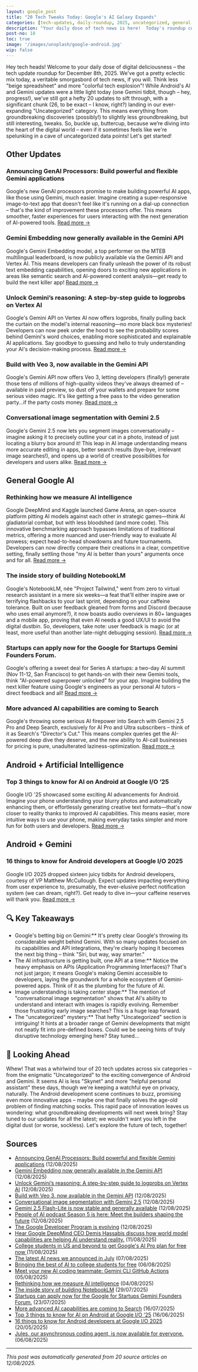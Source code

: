 ```yaml
---
layout: google_post
title: "20 Tech Tweaks Today: Google's AI Galaxy Expands"
categories: [tech-updates, daily-roundup, 2025, uncategorized, general-google-ai, android-+-artificial-intelligence, android-+-gemini, privacy-&-security, android-development, google]
description: "Your daily dose of tech news is here!  Today's roundup covers 20+ updates, from a flurry of uncategorized happenings to exciting advancements in general Google AI.  Dive in—we've got the scoop!"
post-no: 18
toc: true
image: '/images/unsplash/google-android.jpg'
wip: false
---
```


Hey tech heads!  Welcome to your daily dose of digital deliciousness – the tech update roundup for December 8th, 2025.  We've got a pretty eclectic mix today, a veritable smorgasbord of tech news, if you will.  Think less "beige spreadsheet" and more "colorful tech explosion"!  While Android's AI and Gemini updates were a little light today (one Gemini tidbit, though – hey, progress!), we've still got a hefty 20 updates to sift through, with a significant chunk (26, to be exact – I know, right?) landing in our ever-expanding "Uncategorized" category.  This means everything from groundbreaking discoveries (possibly!) to slightly less groundbreaking, but still interesting, tweaks.  So, buckle up, buttercup, because we’re diving into the heart of the digital world – even if it sometimes feels like we're spelunking in a cave of uncategorized data points! Let's get started!

## Other Updates

### Announcing GenAI Processors: Build powerful and flexible Gemini applications

Google's new GenAI processors promise to make building powerful AI apps, like those using Gemini, much easier.  Imagine creating a super-responsive image-to-text app that doesn't feel like it's running on a dial-up connection – that's the kind of improvement these processors offer.  This means smoother, faster experiences for users interacting with the next generation of AI-powered tools. [Read more →](https://developers.googleblog.com/en/genai-processors/)

### Gemini Embedding now generally available in the Gemini API

Google's Gemini Embedding model, a top performer on the MTEB multilingual leaderboard, is now publicly available via the Gemini API and Vertex AI.  This means developers can finally unleash the power of its robust text embedding capabilities, opening doors to exciting new applications in areas like semantic search and AI-powered content analysis—get ready to build the next killer app! [Read more →](https://developers.googleblog.com/en/gemini-embedding-available-gemini-api/)

### Unlock Gemini’s reasoning: A step-by-step guide to logprobs on Vertex AI

Google's Gemini API on Vertex AI now offers logprobs, finally pulling back the curtain on the model's internal reasoning—no more black box mysteries!  Developers can now peek under the hood to see the probability scores behind Gemini's word choices, enabling more sophisticated and explainable AI applications.  Say goodbye to guessing and hello to truly understanding your AI's decision-making process. [Read more →](https://developers.googleblog.com/en/unlock-gemini-reasoning-with-logprobs-on-vertex-ai/)

### Build with Veo 3, now available in the Gemini API

Google's Gemini API now offers Veo 3, letting developers (finally!)  generate those tens of millions of high-quality videos they've always dreamed of –  available in paid preview, so dust off your wallets and prepare for some serious video magic.  It's like getting a free pass to the video generation party...if the party costs money. [Read more →](https://developers.googleblog.com/en/veo-3-now-available-gemini-api/)

### Conversational image segmentation with Gemini 2.5

Google's Gemini 2.5 now lets you segment images conversationally –  imagine asking it to precisely outline your cat in a photo,  instead of just locating a blurry box around it! This leap in AI image understanding means more accurate editing in apps, better search results (bye-bye, irrelevant image searches!), and opens up a world of creative possibilities for developers and users alike. [Read more →](https://developers.googleblog.com/en/conversational-image-segmentation-gemini-2-5/)

## General Google AI

### Rethinking how we measure AI intelligence

Google DeepMind and Kaggle launched Game Arena, an open-source platform pitting AI models against each other in strategic games—think AI gladiatorial combat, but with less bloodshed (and more code).  This innovative benchmarking approach bypasses limitations of traditional metrics, offering a more nuanced and user-friendly way to evaluate AI prowess; expect head-to-head showdowns and future tournaments.  Developers can now directly compare their creations in a clear, competitive setting, finally settling those "my AI is better than yours" arguments once and for all. [Read more →](https://blog.google/technology/ai/kaggle-game-arena/)

### The inside story of building NotebookLM

Google's NotebookLM, née "Project Tailwind," went from zero to virtual research assistant in a mere six weeks—a feat that'll either inspire awe or terrifying flashbacks to your last sprint, depending on your caffeine tolerance.  Built on user feedback gleaned from forms and Discord (because who uses email anymore?), it now boasts audio overviews in 80+ languages and a mobile app, proving that even AI needs a good UX/UI to avoid the digital dustbin.  So, developers, take note:  user feedback is magic (or at least, more useful than another late-night debugging session). [Read more →](https://blog.google/technology/ai/developing-notebooklm/)

### Startups can apply now for the Google for Startups Gemini Founders Forum.

Google's offering a sweet deal for Series A startups:  a two-day AI summit (Nov 11-12, San Francisco)  to get hands-on with their new Gemini tools,  think "AI-powered superpower unlocked" for your app.  Imagine building the next killer feature using Google's engineers as your personal AI tutors –  direct feedback and all! [Read more →](https://blog.google/outreach-initiatives/entrepreneurs/apply-google-for-startups-gemini-founders-fund/)

### More advanced AI capabilities are coming to Search

Google's throwing some serious AI firepower into Search with Gemini 2.5 Pro and Deep Search,  exclusively for AI Pro and Ultra subscribers – think of it as Search's "Director's Cut."  This means complex queries get the AI-powered deep dive they deserve, and the new ability to AI-call businesses for pricing is pure, unadulterated laziness-optimization. [Read more →](https://blog.google/products/search/deep-search-business-calling-google-search/)

## Android + Artificial Intelligence

### Top 3 things to know for AI on Android at Google I/O ‘25

Google I/O '25 showcased some exciting AI advancements for Android.  Imagine your phone understanding your blurry photos and automatically enhancing them, or effortlessly generating creative text formats—that's now closer to reality thanks to improved AI capabilities.  This means easier, more intuitive ways to use your phone, making everyday tasks simpler and more fun for both users and developers. [Read more →](https://android-developers.googleblog.com/2025/06/top-3-updates-for-ai-on-android-google-io.html)

## Android + Gemini

### 16 things to know for Android developers at Google I/O 2025

Google I/O 2025 dropped sixteen juicy tidbits for Android developers, courtesy of VP Matthew McCullough.  Expect updates impacting everything from user experience to, presumably, the ever-elusive perfect notification system (we can dream, right?).  Get ready to dive in—your caffeine reserves will thank you. [Read more →](https://android-developers.googleblog.com/2025/05/16-things-to-know-for-android-developers-google-io-2025.html)

## 🔍 Key Takeaways

- Google's betting big on Gemini:**  It's pretty clear Google's throwing its considerable weight behind Gemini.  With so many updates focused on its capabilities and API integrations, they're clearly hoping it becomes the next big thing –  think "Siri, but way, way smarter."
- The AI infrastructure is getting built, one API at a time:**  Notice the heavy emphasis on APIs (Application Programming Interfaces)? That's not just jargon; it means Google's making Gemini accessible to developers, laying the groundwork for a whole ecosystem of Gemini-powered apps.  Think of it as the plumbing for the future of AI.
- Image understanding is taking center stage:**  The mention of "conversational image segmentation" shows that AI's ability to understand and interact with images is rapidly evolving.  Remember those frustrating early image searches?  This is a huge leap forward.
- The "uncategorized" mystery:**  That hefty "Uncategorized" section is intriguing! It hints at a broader range of Gemini developments that might not neatly fit into pre-defined boxes.  Could we be seeing hints of truly disruptive technology emerging here?  Stay tuned...

## 🚀 Looking Ahead

Whew!  That was a whirlwind tour of 20 tech updates across six categories – from the enigmatic "Uncategorized" to the exciting convergence of Android and Gemini.  It seems AI is less "Skynet" and more "helpful personal assistant" these days, though we're keeping a watchful eye on privacy, naturally.  The Android development scene continues to buzz, promising even more innovative apps – maybe one that finally solves the age-old problem of finding matching socks.  This rapid pace of innovation leaves us wondering: what groundbreaking developments will next week bring?  Stay tuned to our updates for all the latest;  we wouldn't want you left in the digital dust (or worse, sockless). Let's explore the future of tech, together!

## Sources

- [Announcing GenAI Processors: Build powerful and flexible Gemini applications](https://developers.googleblog.com/en/genai-processors/) (12/08/2025)
- [Gemini Embedding now generally available in the Gemini API](https://developers.googleblog.com/en/gemini-embedding-available-gemini-api/) (12/08/2025)
- [Unlock Gemini’s reasoning: A step-by-step guide to logprobs on Vertex AI](https://developers.googleblog.com/en/unlock-gemini-reasoning-with-logprobs-on-vertex-ai/) (12/08/2025)
- [Build with Veo 3, now available in the Gemini API](https://developers.googleblog.com/en/veo-3-now-available-gemini-api/) (12/08/2025)
- [Conversational image segmentation with Gemini 2.5](https://developers.googleblog.com/en/conversational-image-segmentation-gemini-2-5/) (12/08/2025)
- [Gemini 2.5 Flash-Lite is now stable and generally available](https://developers.googleblog.com/en/gemini-25-flash-lite-is-now-stable-and-generally-available/) (12/08/2025)
- [People of AI podcast Season 5 is here: Meet the builders shaping the future](https://developers.googleblog.com/en/people-of-ai-podcast-season-5/) (12/08/2025)
- [The Google Developer Program is evolving](https://developers.googleblog.com/en/google-developer-program-join-connect-code/) (12/08/2025)
- [Hear Google DeepMind CEO Demis Hassabis discuss how world model capabilities are helping AI understand reality.](https://blog.google/technology/google-deepmind/ai-release-notes-podcast-demis-hassabis/) (11/08/2025)
- [ College students in US and beyond to get Google's AI Pro plan for free now ](https://www.androidcentral.com/apps-software/ai/college-students-get-google-ai-pro-plan-free-with-gemini-2-5-pro-announced) (11/08/2025)
- [The latest AI news we announced in July](https://blog.google/technology/ai/google-ai-updates-july-2025/) (07/08/2025)
- [Bringing the best of AI to college students for free](https://blog.google/products/gemini/google-ai-pro-students-learning/) (06/08/2025)
- [Meet your new AI coding teammate: Gemini CLI GitHub Actions](https://blog.google/technology/developers/introducing-gemini-cli-github-actions/) (05/08/2025)
- [Rethinking how we measure AI intelligence](https://blog.google/technology/ai/kaggle-game-arena/) (04/08/2025)
- [The inside story of building NotebookLM](https://blog.google/technology/ai/developing-notebooklm/) (29/07/2025)
- [Startups can apply now for the Google for Startups Gemini Founders Forum.](https://blog.google/outreach-initiatives/entrepreneurs/apply-google-for-startups-gemini-founders-fund/) (23/07/2025)
- [More advanced AI capabilities are coming to Search](https://blog.google/products/search/deep-search-business-calling-google-search/) (16/07/2025)
- [Top 3 things to know for AI on Android at Google I/O ‘25](https://android-developers.googleblog.com/2025/06/top-3-updates-for-ai-on-android-google-io.html) (16/06/2025)
- [16 things to know for Android developers at Google I/O 2025](https://android-developers.googleblog.com/2025/05/16-things-to-know-for-android-developers-google-io-2025.html) (20/05/2025)
- [Jules, our asynchronous coding agent, is now available for everyone.](https://blog.google/technology/google-labs/jules-now-available/) (06/08/2025)

---
*This post was automatically generated from 20 source articles on 12/08/2025.*
